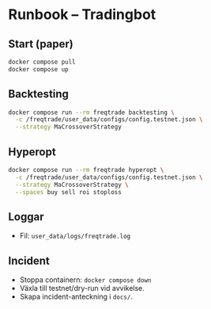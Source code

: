 # Runbook – Tradingbot

## Start (paper)
```bash
docker compose pull
docker compose up
```

## Backtesting
```bash
docker compose run --rm freqtrade backtesting \
  -c /freqtrade/user_data/configs/config.testnet.json \
  --strategy MaCrossoverStrategy
```

## Hyperopt
```bash
docker compose run --rm freqtrade hyperopt \
  -c /freqtrade/user_data/configs/config.testnet.json \
  --strategy MaCrossoverStrategy \
  --spaces buy sell roi stoploss
```

## Loggar
- Fil: `user_data/logs/freqtrade.log`

## Incident
- Stoppa containern: `docker compose down`
- Växla till testnet/dry-run vid avvikelse.
- Skapa incident-anteckning i `docs/`.
